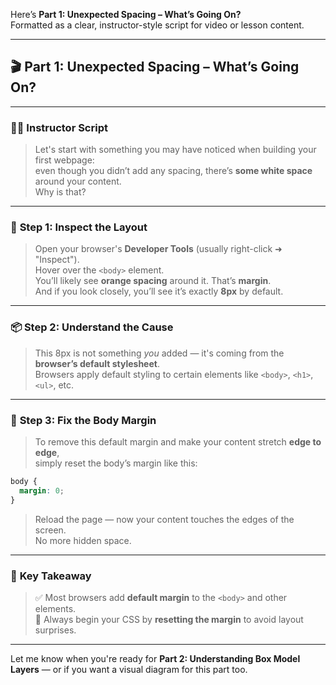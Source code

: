 Here’s **Part 1: Unexpected Spacing – What’s Going On?**  
Formatted as a clear, instructor-style script for video or lesson content.

---

## 🎬 **Part 1: Unexpected Spacing – What’s Going On?**

---

### 🧑‍🏫 **Instructor Script**

> Let's start with something you may have noticed when building your first webpage:  
> even though you didn’t add any spacing, there’s **some white space** around your content.  
> Why is that?

---

### 🧪 **Step 1: Inspect the Layout**

> Open your browser's **Developer Tools** (usually right-click ➜ "Inspect").  
> Hover over the `<body>` element.  
> You’ll likely see **orange spacing** around it. That’s **margin**.  
> And if you look closely, you’ll see it’s exactly **8px** by default.

---

### 📦 **Step 2: Understand the Cause**

> This 8px is not something _you_ added — it's coming from the **browser’s default stylesheet**.  
> Browsers apply default styling to certain elements like `<body>`, `<h1>`, `<ul>`, etc.

---

### 🧹 **Step 3: Fix the Body Margin**

> To remove this default margin and make your content stretch **edge to edge**,  
> simply reset the body’s margin like this:

```css
body {
  margin: 0;
}
```

> Reload the page — now your content touches the edges of the screen.  
> No more hidden space.

---

### 🧠 **Key Takeaway**

> ✅ Most browsers add **default margin** to the `<body>` and other elements.  
> 🧼 Always begin your CSS by **resetting the margin** to avoid layout surprises.

---

Let me know when you're ready for **Part 2: Understanding Box Model Layers** — or if you want a visual diagram for this part too.